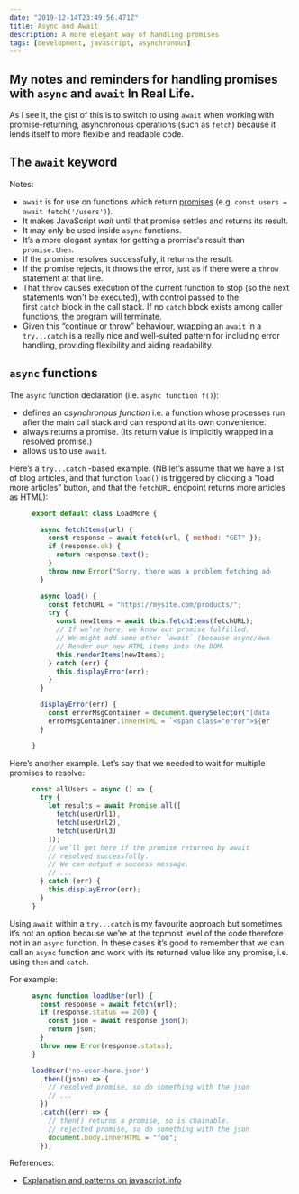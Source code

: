 ```yaml
---
date: "2019-12-14T23:49:56.471Z"
title: Async and Await
description: A more elegant way of handling promises
tags: [development, javascript, asynchronous]
---
```

My notes and reminders for handling promises with `async` and `await` In Real Life.
---

As I see it, the gist of this is to switch to using `await` when working with promise-returning, asynchronous operations (such as `fetch`) because it lends itself to more flexible and readable code.

## The `await` keyword

Notes:

- `await` is for use on functions which return [promises](https://fuzzylogic.me/posts/javascript-promises-explained/) (e.g. `const users = await fetch('/users')`).
- It makes JavaScript _wait_ until that promise settles and returns its result. 
- It may only be used inside `async` functions.
- It’s a more elegant syntax for getting a promise‘s result than `promise.then`.
- If the promise resolves successfully, it returns the result.
- If the promise rejects, it throws the error, just as if there were a `throw` statement at that line.
- That `throw` causes execution of the current function to stop (so the next statements won't be executed), with control passed to the first `catch` block in the call stack. If no `catch` block exists among caller functions, the program will terminate.
- Given this “continue or throw” behaviour, wrapping an `await` in a `try...catch` is a really nice and well-suited pattern for including error handling, providing flexibility and aiding readability.

## `async` functions

The `async` function declaration (i.e. `async function f()`):

- defines an _asynchronous function_ i.e. a function whose processes run after the main call stack and can respond at its own convenience.
- always returns a promise. (Its return value is implicitly wrapped in a resolved promise.)
- allows us to use `await`.

Here’s a `try...catch` -based example. (NB let’s assume that we have a list of blog articles, and that function `load()` is triggered by clicking a “load more articles” button, and that the `fetchURL` endpoint returns more articles as HTML):

<figure>
  
``` js
export default class LoadMore {

  async fetchItems(url) {
    const response = await fetch(url, { method: "GET" });
    if (response.ok) {
      return response.text();
    }
    throw new Error("Sorry, there was a problem fetching additional items.");
  }

  async load() {
    const fetchURL = "https://mysite.com/products/";
    try {
      const newItems = await this.fetchItems(fetchURL);
      // If we’re here, we know our promise fulfilled.
      // We might add some other `await` (because async/await is useful for this kind of sequencing), or just…
      // Render our new HTML items into the DOM.
      this.renderItems(newItems);
    } catch (err) {
      this.displayError(err);
    }
  }

  displayError(err) {
    const errorMsgContainer = document.querySelector("[data-target='error-msg']");
    errorMsgContainer.innerHTML = `<span class="error">${err}</span>`;
  }

}
```

</figure>

Here’s another example. Let’s say that we needed to wait for multiple promises to resolve:

<figure>

``` js
const allUsers = async () => {
  try {
    let results = await Promise.all([
      fetch(userUrl1),
      fetch(userUrl2),
      fetch(userUrl3)
    ]);
    // we’ll get here if the promise returned by await
    // resolved successfully.
    // We can output a success message.
    // ...
  } catch (err) {
    this.displayError(err);
  }
}
```

</figure>

Using `await` within a `try...catch` is my favourite approach but sometimes it’s not an option because we’re at the topmost level of the code therefore not in an `async` function. In these cases it’s good to remember that we can call an `async` function and work with its returned value like any promise, i.e. using `then` and `catch`.

For example:

<figure>

``` js
async function loadUser(url) {
  const response = await fetch(url);
  if (response.status == 200) {
    const json = await response.json();
    return json;
  }
  throw new Error(response.status);
}

loadUser('no-user-here.json')
  .then((json) => {
    // resolved promise, so do something with the json
    // ...
  })
  .catch((err) => {
    // then() returns a promise, so is chainable.
    // rejected promise, so do something with the json
    document.body.innerHTML = "foo";
  });
```

</figure>

References:
- [Explanation and patterns on javascript.info](https://javascript.info/async-await)
